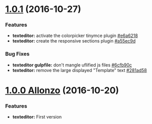 <a name="1.0.1"></a>
# [1.0.1](https://github.com/CodeCorico/allons-y-texteditor/compare/1.0.0...1.0.1) (2016-10-27)

### Features
* **texteditor:** activate the colorpicker tinymce plugin [#e6a6218](https://github.com/CodeCorico/allons-y-texteditor/commit/e6a6218)
* **texteditor:** create the responsive sections plugin [#a55ec9d](https://github.com/CodeCorico/allons-y-texteditor/commit/a55ec9d)

### Bug Fixes
* **texteditor gulpfile:** don't mangle uflified js files [#6cfb90c](https://github.com/CodeCorico/allons-y-texteditor/commit/6cfb90c)
* **texteditor:** remove the large displayed "Template" text [#281ad58](https://github.com/CodeCorico/allons-y-texteditor/commit/281ad58)

<a name="1.0.0"></a>
# [1.0.0 Allonzo](https://github.com/CodeCorico/allons-y-texteditor/releases/tag/1.0.0) (2016-10-20)

### Features

* **texteditor:** First version
